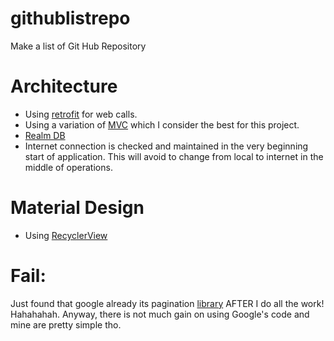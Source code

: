 # githublistrepo
Make a list of Git Hub Repository

# Architecture

* Using [retrofit](http://square.github.io/retrofit/) for web calls.
* Using a variation of [MVC](https://en.wikipedia.org/wiki/Model%E2%80%93view%E2%80%93controller) which I consider the best for this project.
* [Realm DB](https://blog.realm.io/realm-for-android/?)
* Internet connection is checked and maintained in the very beginning start of application. This will avoid to change from local to internet in the middle of operations.

# Material Design

* Using [RecyclerView](https://developer.android.com/reference/android/support/v7/widget/RecyclerView.html)

# Fail:

Just found that google already its pagination [library](https://developer.android.com/topic/libraries/architecture/paging.html) AFTER I do all the work! Hahahahah. Anyway, there is not much gain on using Google's code and mine are pretty simple tho.
